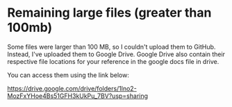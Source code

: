 # Remaining large files (greater than 100mb)

Some files were  larger than 100 MB, so I couldn't upload them to GitHub. Instead, I've uploaded them to Google Drive.  Google Drive also contain their respective file locations for your reference in the google docs file in drive. 

You can access them using the link below:

https://drive.google.com/drive/folders/1lno2-MozFxYHoe4Bs51GFH3kUkPu_7BV?usp=sharing
